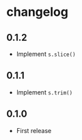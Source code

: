 # changelog

## 0.1.2

* Implement `s.slice()`

## 0.1.1

* Implement `s.trim()`

## 0.1.0

* First release